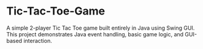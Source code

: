 # Tic-Tac-Toe-Game
A simple 2-player Tic Tac Toe game built entirely in Java using Swing GUI. This project demonstrates Java event handling, basic game logic, and GUI-based interaction.


